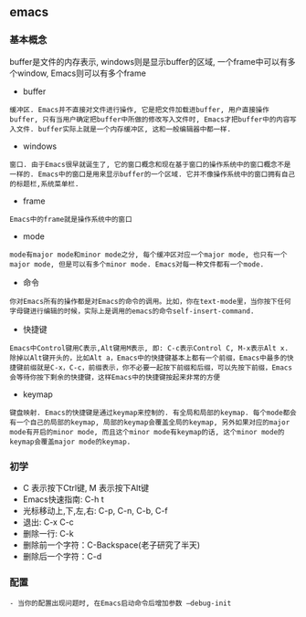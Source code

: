 ## emacs


### 基本概念
buffer是文件的内存表示, windows则是显示buffer的区域, 一个frame中可以有多个window, Emacs则可以有多个frame

- buffer
~~~
缓冲区. Emacs并不直接对文件进行操作, 它是把文件加载进buffer, 用户直接操作buffer, 只有当用户确定把buffer中所做的修改写入文件时, Emacs才把buffer中的内容写入文件. buffer实际上就是一个内存缓冲区, 这和一般编辑器中都一样.
~~~
- windows
~~~
窗口. 由于Emacs很早就诞生了, 它的窗口概念和现在基于窗口的操作系统中的窗口概念不是一样的. Emacs中的窗口是用来显示buffer的一个区域. 它并不像操作系统中的窗口拥有自己的标题栏,系统菜单栏.
~~~
- frame
~~~
Emacs中的frame就是操作系统中的窗口
~~~
- mode
~~~
mode有major mode和minor mode之分, 每个缓冲区对应一个major mode, 也只有一个major mode, 但是可以有多个minor mode. Emacs对每一种文件都有一个mode.
~~~
- 命令
~~~
你对Emacs所有的操作都是对Emacs的命令的调用。比如，你在text-mode里，当你按下任何字母键进行编辑的时候，实际上是调用的emacs的命令self-insert-command.
~~~
- 快捷键
~~~
Emacs中Control键用C表示,Alt键用M表示, 即: C-c表示Control C, M-x表示Alt x.
除掉以Alt键开头的，比如Alt a，Emacs中的快捷键基本上都有一个前缀，Emacs中最多的快捷键前缀就是C-x，C-c，前缀表示，你不必要一起按下前缀和后缀，可以先按下前缀，Emacs会等待你按下剩余的快捷键，这样Emacs中的快捷键按起来非常的方便
~~~
- keymap
~~~
键盘映射. Emacs的快捷键是通过keymap来控制的. 有全局和局部的keymap. 每个mode都会有一个自己的局部的keymap, 局部的keymap会覆盖全局的keymap, 另外如果对应的major mode有开启的minor mode, 而且这个minor mode有keymap的话, 这个minor mode的keymap会覆盖major mode的keymap.
~~~


### 初学
- C 表示按下Ctrl键, M 表示按下Alt键
- Emacs快速指南: C-h t
- 光标移动上,下,左,右: C-p, C-n, C-b, C-f
- 退出: C-x C-c
- 删除一行: C-k
- 删除前一个字符：C-Backspace(老子研究了半天)
- 删除后一个字符：C-d


### 配置
    - 当你的配置出现问题时, 在Emacs启动命令后增加参数 –debug-init
